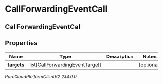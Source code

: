 # CallForwardingEventCall

## CallForwardingEventCall

## Properties

|Name | Type | Description | Notes|
|------------ | ------------- | ------------- | -------------|
| **targets** | [list[CallForwardingEventTarget]](CallForwardingEventTarget) |  | [optional] |



_PureCloudPlatformClientV2 234.0.0_
